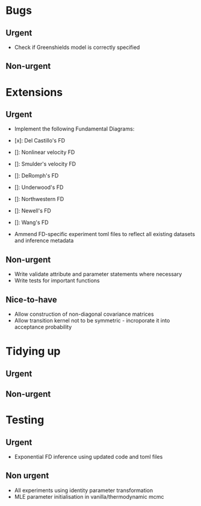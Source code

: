 # Bugs

## Urgent
- Check if Greenshields model is correctly specified

## Non-urgent

# Extensions

## Urgent
- Implement the following Fundamental Diagrams:
 - [x]: Del Castillo's FD 
 - []: Nonlinear velocity FD
 - []: Smulder's velocity FD
 - []: DeRomph's FD
 - []: Underwood's FD
 - []: Northwestern FD
 - []: Newell's FD
 - []: Wang's FD

- Ammend FD-specific experiment toml files to reflect all existing datasets and inference metadata


## Non-urgent
- Write validate attribute and parameter statements where necessary
- Write tests for important functions

## Nice-to-have
- Allow construction of non-diagonal covariance matrices
- Allow transition kernel not to be symmetric - incroporate it into acceptance probability

# Tidying up

## Urgent

## Non-urgent

# Testing

## Urgent
- Exponential FD inference using updated code and toml files

## Non urgent
- All experiments using identity parameter transformation
- MLE parameter initialisation in vanilla/thermodynamic mcmc
